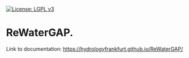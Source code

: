 [![License: LGPL v3](https://img.shields.io/badge/License-LGPL_v3-blue.svg)](https://www.gnu.org/licenses/lgpl-3.0)
# ReWaterGAP.
Link to documentation: https://hydrologyfrankfurt.github.io/ReWaterGAP/
